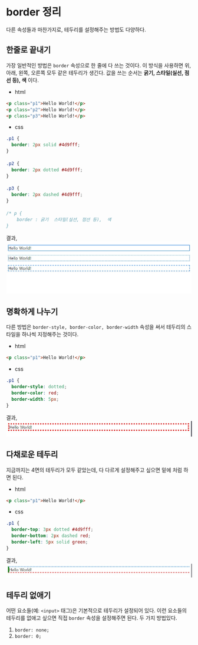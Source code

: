# border 정리
다른 속성들과 마찬가지로, 테두리를 설정해주는 방법도 다양하다.   

## **한줄로 끝내기**
가장 일반적인 방법은 ``border`` 속성으로 한 줄에 다 쓰는 것이다. 이 방식을 사용하면 위, 아래, 왼쪽, 오른쪽 모두 같은 테두리가 생긴다. 값을 쓰는 순서는 **굵기, 스타일(실선, 점선 등), 색** 이다.   
* html
```html
<p class="p1">Hello World!</p>
<p class="p2">Hello World!</p>
<p class="p3">Hello World!</p>
```
* css
```css
.p1 {
  border: 2px solid #4d9fff;
}

.p2 {
  border: 2px dotted #4d9fff;
}

.p3 {
  border: 2px dashed #4d9fff;
}

/* p {
    border : 굵기  스타일(실선, 점선 등),  색
}
```
결과,    
![image](images/border1.jpeg)   

## **명확하게 나누기**
다른 방법은 ```border-style, border-color, border-width``` 속성을 써서 테두리의 스타일을 하나씩 지정해주는 것이다.   
* html
```html
<p class="p1">Hello World!</p>
```
* css
```css
.p1 {
  border-style: dotted;
  border-color: red;
  border-width: 5px;
}
```
결과,
![image](images/border2.jpeg)   

## **다채로운 테두리**
지금까지는 4면의 테두리가 모두 같았는데, 다 다르게 설정해주고 싶으면 밑에 처럼 하면 된다.   
* html
```html
<p class="p1">Hello World!</p>
```
* css
```css
.p1 {
  border-top: 3px dotted #4d9fff;
  border-bottom: 2px dashed red;
  border-left: 5px solid green;
}
```
결과, 
![image](images/border3.jpeg)

## **테두리 없애기**
어떤 요소들(예: ```<input>``` 태그)은 기본적으로 테두리가 설정되어 있다. 이런 요소들의 테두리를 없애고 싶으면 직접 ```border``` 속성을 설정해주면 된다. 두 가지 방법있다.   
1. ```border: none;```
2. ```border: 0;```